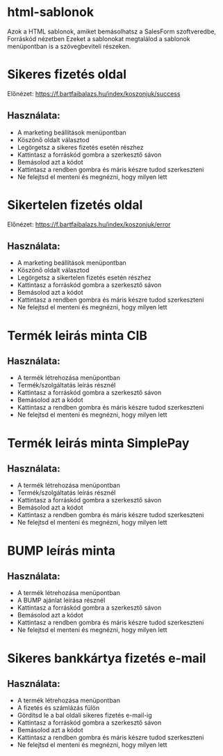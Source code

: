 # html-sablonok
Azok a HTML sablonok, amiket bemásolhatsz a SalesForm szoftveredbe, Forráskód nézetben
Ezeket a sablonokat megtalálod a sablonok menüpontban is a szövegbeviteli részeken.

# Sikeres fizetés oldal
Előnézet: https://f.bartfaibalazs.hu/index/koszonjuk/success

## Használata:
- A marketing beállítások menüpontban
- Köszönő oldalt választod
- Legörgetsz a sikeres fizetés esetén részhez
- Kattintasz a forráskód gombra a szerkesztő sávon
- Bemásolod azt a kódot
- Kattintasz a rendben gombra és máris készre tudod szerkeszteni
- Ne felejtsd el menteni és megnézni, hogy milyen lett


# Sikertelen fizetés oldal
Előnézet: https://f.bartfaibalazs.hu/index/koszonjuk/error

## Használata:
- A marketing beállítások menüpontban
- Köszönő oldalt választod
- Legörgetsz a sikertelen fizetés esetén részhez
- Kattintasz a forráskód gombra a szerkesztő sávon
- Bemásolod azt a kódot
- Kattintasz a rendben gombra és máris készre tudod szerkeszteni
- Ne felejtsd el menteni és megnézni, hogy milyen lett

# Termék leirás minta CIB

## Használata:
- A termék létrehozása menüpontban
- Termék/szolgáltatás leírás résznél
- Kattintasz a forráskód gombra a szerkesztő sávon
- Bemásolod azt a kódot
- Kattintasz a rendben gombra és máris készre tudod szerkeszteni
- Ne felejtsd el menteni és megnézni, hogy milyen lett

# Termék leirás minta SimplePay

## Használata:
- A termék létrehozása menüpontban
- Termék/szolgáltatás leírás résznél
- Kattintasz a forráskód gombra a szerkesztő sávon
- Bemásolod azt a kódot
- Kattintasz a rendben gombra és máris készre tudod szerkeszteni
- Ne felejtsd el menteni és megnézni, hogy milyen lett

# BUMP leírás minta

## Használata:
- A termék létrehozása menüpontban
- A BUMP ajánlat leírása résznél
- Kattintasz a forráskód gombra a szerkesztő sávon
- Bemásolod azt a kódot
- Kattintasz a rendben gombra és máris készre tudod szerkeszteni
- Ne felejtsd el menteni és megnézni, hogy milyen lett

# Sikeres bankkártya fizetés e-mail

## Használata:
- A termék létrehozása menüpontban
- A fizetés és számlázás fülön
- Gördítsd le a bal oldali sikeres fizetés e-mail-ig
- Kattintasz a forráskód gombra a szerkesztő sávon
- Bemásolod azt a kódot
- Kattintasz a rendben gombra és máris készre tudod szerkeszteni
- Ne felejtsd el menteni és megnézni, hogy milyen lett
